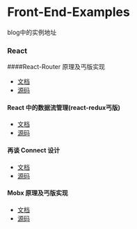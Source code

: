 # Front-End-Examples
blog中的实例地址

### React
####React-Router 原理及丐版实现
  - [文档](doc/React-Router原理及丐版实现.md)
  - [源码](mini-react-router/src/App.js)
#### React 中的数据流管理(react-redux丐版)
  - [文档](doc/React中的数据流管理.md)
  - [源码](mini-react-redux/src/App.tsx)
#### 再谈 Connect 设计
  - [文档](doc/再谈Connect设计.md)
  - [源码](upgrade-connect/src/App.tsx)
#### Mobx 原理及丐版实现
  - [文档](doc/Mobx原理及丐版实现.md)
  - [源码](mini-mobx/src/App.tsx)